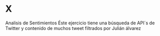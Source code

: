 # X
Analisis de Sentimientos
Éste ejercicio tiene una búsqueda de API´s de Twitter y contenido de muchos tweet filtrados por Julián álvarez
